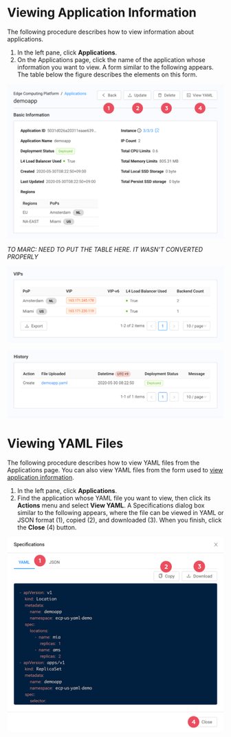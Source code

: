 # Viewing Application Information

The following procedure describes how to view information about applications.

1. In the left pane, click **Applications**.
2. On the Applications page, click the name of the application whose information you want to view. A form similar to the following appears. The table below the figure describes the elements on this form.

![null](</docs/resources/images/applications/applications-details-basic-info-w-numbers.png>)

*TO MARC: NEED TO PUT THE TABLE HERE. IT WASN'T CONVERTED PROPERLY*

![null](</docs/resources/images/applications/applications-details-vips.png>)

![null](</docs/resources/images/applications/applications-details-history.png>)

# Viewing YAML Files

The following procedure describes how to view YAML files from the Applications page. You can also view YAML files from the form used to [view application information](<Viewing Application Information.htm>).

1. In the left pane, click **Applications**.
2. Find the application whose YAML file you want to view, then click its **Actions** menu and select **View YAML**. A Specifications dialog box similar to the following appears, where the file can be viewed in YAML or JSON format (1), copied (2), and downloaded (3). When you finish, click the **Close** (4) button.

![null](</docs/resources/images/applications/applications-app-spec-yaml-w-numbers.png>)